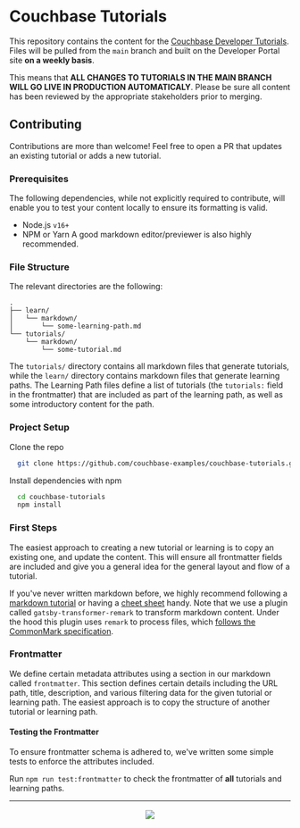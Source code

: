# Couchbase Tutorials

This repository contains the content for the [Couchbase Developer Tutorials](https://developer.couchbase.com/tutorials/). Files will be pulled from the `main` branch and built on the Developer Portal site **on a weekly basis**. 

This means that **ALL CHANGES TO TUTORIALS IN THE MAIN BRANCH WILL GO LIVE IN PRODUCTION AUTOMATICALY**. Please be sure all content has been reviewed by the appropriate stakeholders prior to merging.


## Contributing

Contributions are more than welcome! Feel free to open a PR that updates an existing tutorial or adds a new tutorial.

### Prerequisites
The following dependencies, while not explicitly required to contribute, will enable you to test your content locally to ensure its formatting is valid.
- Node.js `v16+`
- NPM or Yarn
A good markdown editor/previewer is also highly recommended.

### File Structure
The relevant directories are the following:
```
.
├── learn/
│   └── markdown/
│       └── some-learning-path.md
└── tutorials/
    └── markdown/
        └── some-tutorial.md
```

The `tutorials/` directory contains all markdown files that generate tutorials, while the `learn/` directory contains markdown files that generate learning paths. The Learning Path files define a list of tutorials (the `tutorials:` field in the frontmatter) that are included as part of the learning path, as well as some introductory content for the path.


### Project Setup
Clone the repo
```bash
  git clone https://github.com/couchbase-examples/couchbase-tutorials.git
```

Install dependencies with npm
```bash
  cd couchbase-tutorials
  npm install
```


### First Steps
The easiest approach to creating a new tutorial or learning is to copy an existing one, and update the content. This will ensure all frontmatter fields are included and give you a general idea for the general layout and flow of a tutorial.

If you've never written markdown before, we highly recommend following a [markdown tutorial](https://commonmark.org/help/tutorial/) or having a [cheet sheet](https://commonmark.org/help/) handy. Note that we use a plugin called `gatsby-transformer-remark` to transform markdown content. Under the hood this plugin uses `remark` to process files, which [follows the CommonMark specification](https://github.com/remarkjs/remark#syntax).


### Frontmatter
We define certain metadata attributes using a section in our markdown called `frontmatter`. This section defines certain details including the URL path, title, description, and various filtering data for the given tutorial or learning path. The easiest approach is to copy the structure of another tutorial or learning path.

#### Testing the Frontmatter
To ensure frontmatter schema is adhered to, we've written some simple tests to enforce the attributes included.

Run `npm run test:frontmatter` to check the frontmatter of **all** tutorials and learning paths.

----

<p align="center" style="margin-top:16px;">
  <img src="https://www.couchbase.com/wp-content/uploads/2022/08/CB-logo-R_B_B.png" />
</p>

